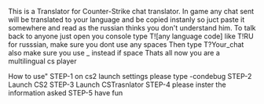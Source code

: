 This is a Translator for Counter-Strike chat translator.
In game any chat sent will be translated to your language and be copied instanly so juct paste it somewhere and read as the russian thinks you don't understand him.
To talk back to anyone just open you console type T![any language code] like T!RU for russsian, make sure you dont use any spaces
Then type T?Your_chat also make sure you use _ instead if space
Thats all now you are a multilingual cs player

How to use"
STEP-1
on cs2 launch settings please type -condebug
STEP-2
Launch CS2
STEP-3
Launch CSTrasnlator
STEP-4
please inster the information asked
STEP-5
have fun
